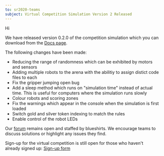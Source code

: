 ```yaml
---
to: sr2020-teams
subject: Virtual Competition Simulation Version 2 Released
---
```


Hi

We have released version 0.2.0 of the competition simulation which you can download from the [Docs page](https://studentrobotics.org/docs/competition-simulator/).

The following changes have been made:

- Reducing the range of randomness which can be exhibited by motors and sensors
- Adding multiple robots to the arena with the abilitiy to assign distict code files to each
- Fix the gripper jumping open bug
- Add a sleep method which runs on "simulation time" instead of actual time. This is useful for computers where the simulation runs slowly
- Colour robots and scoring zones
- Fix the warnings which appear in the console when the simulation is first loaded
- Switch gold and silver token indexing to match the rules
- Enable control of the robot LEDs

Our [forum](https://studentrobotics.org/forum/) remains open and staffed by blueshirts. We encourage teams to discuss solutions or highlight any issues they find.

Sign-up for the virtual competition is still open for those who haven't already signed up: [Sign-up form](https://forms.gle/ouuAipocwse3E4XY7)
